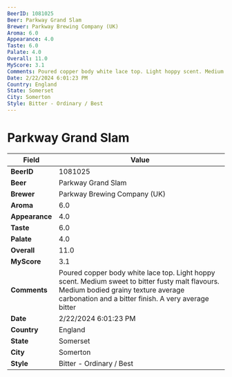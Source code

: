 ```yaml
---
BeerID: 1081025
Beer: Parkway Grand Slam
Brewer: Parkway Brewing Company (UK)
Aroma: 6.0
Appearance: 4.0
Taste: 6.0
Palate: 4.0
Overall: 11.0
MyScore: 3.1
Comments: Poured copper body white lace top. Light hoppy scent. Medium sweet to bitter fusty malt flavours. Medium bodied grainy texture average carbonation and a bitter finish. A very average bitter
Date: 2/22/2024 6:01:23 PM
Country: England
State: Somerset
City: Somerton
Style: Bitter - Ordinary / Best
---
```


# Parkway Grand Slam

| Field         | Value |
|---------------|-------|
| **BeerID** | 1081025 |
| **Beer** | Parkway Grand Slam |
| **Brewer** | Parkway Brewing Company (UK) |
| **Aroma** | 6.0 |
| **Appearance** | 4.0 |
| **Taste** | 6.0 |
| **Palate** | 4.0 |
| **Overall** | 11.0 |
| **MyScore** | 3.1 |
| **Comments** | Poured copper body white lace top. Light hoppy scent. Medium sweet to bitter fusty malt flavours. Medium bodied grainy texture average carbonation and a bitter finish. A very average bitter  |
| **Date** | 2/22/2024 6:01:23 PM |
| **Country** | England |
| **State** | Somerset |
| **City** | Somerton |
| **Style** | Bitter - Ordinary / Best |
